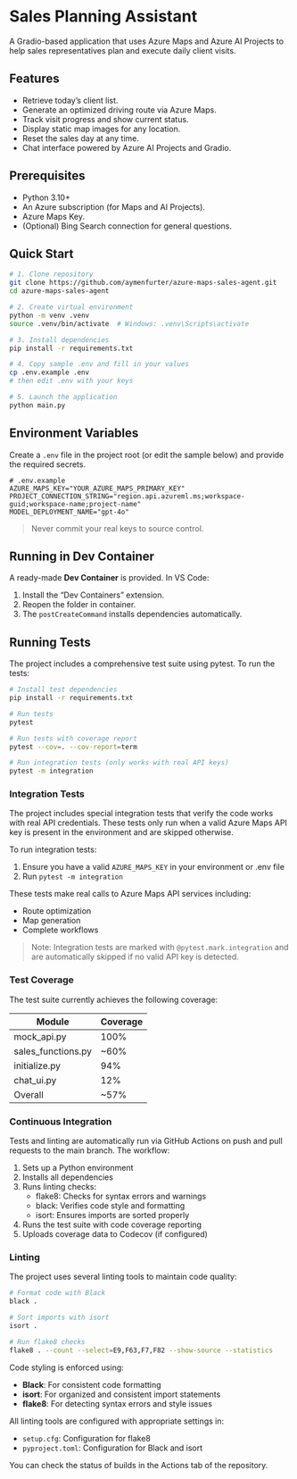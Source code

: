 # Sales Planning Assistant

A Gradio-based application that uses Azure Maps and Azure AI Projects to help sales representatives plan and execute daily client visits.

## Features
- Retrieve today’s client list.
- Generate an optimized driving route via Azure Maps.
- Track visit progress and show current status.
- Display static map images for any location.
- Reset the sales day at any time.
- Chat interface powered by Azure AI Projects and Gradio.

## Prerequisites
- Python 3.10+
- An Azure subscription (for Maps and AI Projects).
- Azure Maps Key.
- (Optional) Bing Search connection for general questions.

## Quick Start

```bash
# 1. Clone repository
git clone https://github.com/aymenfurter/azure-maps-sales-agent.git
cd azure-maps-sales-agent

# 2. Create virtual environment
python -m venv .venv
source .venv/bin/activate  # Windows: .venv\Scripts\activate

# 3. Install dependencies
pip install -r requirements.txt

# 4. Copy sample .env and fill in your values
cp .env.example .env
# then edit .env with your keys

# 5. Launch the application
python main.py
```

## Environment Variables

Create a `.env` file in the project root (or edit the sample below) and provide the required secrets.

```dotenv
# .env.example
AZURE_MAPS_KEY="YOUR_AZURE_MAPS_PRIMARY_KEY"
PROJECT_CONNECTION_STRING="region.api.azureml.ms;workspace-guid;workspace-name;project-name"
MODEL_DEPLOYMENT_NAME="gpt-4o"
```

> Never commit your real keys to source control.

## Running in Dev Container
A ready-made **Dev Container** is provided. In VS Code:
1. Install the “Dev Containers” extension.
2. Reopen the folder in container.
3. The `postCreateCommand` installs dependencies automatically.

## Running Tests

The project includes a comprehensive test suite using pytest. To run the tests:

```bash
# Install test dependencies
pip install -r requirements.txt

# Run tests
pytest

# Run tests with coverage report
pytest --cov=. --cov-report=term

# Run integration tests (only works with real API keys)
pytest -m integration
```

### Integration Tests

The project includes special integration tests that verify the code works with real API credentials. These tests only run when a valid Azure Maps API key is present in the environment and are skipped otherwise.

To run integration tests:
1. Ensure you have a valid `AZURE_MAPS_KEY` in your environment or .env file
2. Run `pytest -m integration`

These tests make real calls to Azure Maps API services including:
- Route optimization
- Map generation
- Complete workflows

> Note: Integration tests are marked with `@pytest.mark.integration` and are automatically skipped if no valid API key is detected.

### Test Coverage

The test suite currently achieves the following coverage:

| Module | Coverage |
|--------|----------|
| mock_api.py | 100% |
| sales_functions.py | ~60% |
| initialize.py | 94% |
| chat_ui.py | 12% |
| Overall | ~57% |

### Continuous Integration

Tests and linting are automatically run via GitHub Actions on push and pull requests to the main branch. The workflow:

1. Sets up a Python environment
2. Installs all dependencies
3. Runs linting checks:
   - flake8: Checks for syntax errors and warnings
   - black: Verifies code style and formatting
   - isort: Ensures imports are sorted properly
4. Runs the test suite with code coverage reporting
5. Uploads coverage data to Codecov (if configured)

### Linting

The project uses several linting tools to maintain code quality:

```bash
# Format code with Black
black .

# Sort imports with isort
isort .

# Run flake8 checks
flake8 . --count --select=E9,F63,F7,F82 --show-source --statistics
```

Code styling is enforced using:
- **Black**: For consistent code formatting
- **isort**: For organized and consistent import statements
- **flake8**: For detecting syntax errors and style issues

All linting tools are configured with appropriate settings in:
- `setup.cfg`: Configuration for flake8
- `pyproject.toml`: Configuration for Black and isort

You can check the status of builds in the Actions tab of the repository.